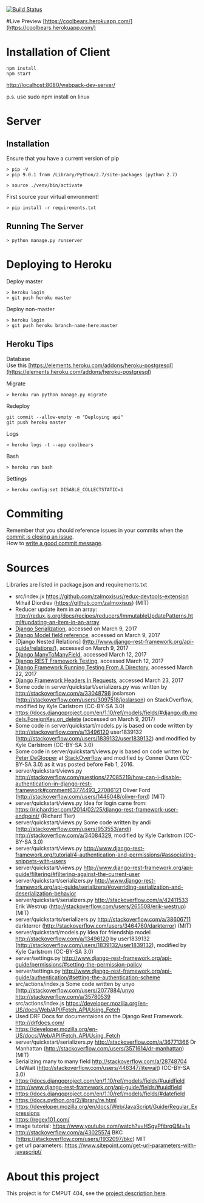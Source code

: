 [![Build Status](https://travis-ci.org/TianZhiWang/cmput404-project.svg?branch=master)](https://travis-ci.org/TianZhiWang/cmput404-project)  

#Live Preview
[https://coolbears.herokuapp.com/](https://coolbears.herokuapp.com/)

# Installation of Client
```
npm install  
npm start  
```
[http://localhost:8080/webpack-dev-server/](http://localhost:8080/webpack-dev-server/)

p.s. use sudo npm install on linux  

# Server
## Installation
Ensure that you have a current version of pip
```
> pip -V
> pip 9.0.1 from /Library/Python/2.7/site-packages (python 2.7)
```

```
> source ./venv/bin/activate
```

First source your virtual envronment!
```
> pip install -r requirements.txt
```

## Running The Server
```
> python manage.py runserver
```
# Deploying to Heroku
Deploy master  
```
> heroku login
> git push heroku master
```
Deploy non-master  
```
> heroku login
> git push heroku branch-name-here:master
```
## Heroku Tips
Database  
Use this [https://elements.heroku.com/addons/heroku-postgresql](https://elements.heroku.com/addons/heroku-postgresql)

Migrate
```
> heroku run python manage.py migrate
```
Redeploy  
```
git commit --allow-empty -m "Deploying api"
git push heroku master
```
Logs  
```
> heroku logs -t --app coolbears 
```
Bash 
```
> heroku run bash
```
Settings  
```
> heroku config:set DISABLE_COLLECTSTATIC=1
```

# Commiting
Remember that you should reference issues in your commits when the [commit is closing an issue](https://help.github.com/articles/closing-issues-via-commit-messages/).  
How to [write a good commit message](https://chris.beams.io/posts/git-commit/).  

# Sources
Libraries are listed in package.json and requirements.txt
  
- src/index.jx  https://github.com/zalmoxisus/redux-devtools-extension Mihail Diordiev (https://github.com/zalmoxisus) (MIT)
- Reducer update item in an array: http://redux.js.org/docs/recipes/reducers/ImmutableUpdatePatterns.html#updating-an-item-in-an-array  
- [Django Serialization](https://docs.djangoproject.com/en/1.10/topics/serialization/), accessed on March 9, 2017
- [Django Model field reference](https://docs.djangoproject.com/en/1.10/ref/models/fields/), accessed on March 9, 2017
- [Django Nested Relations] (http://www.django-rest-framework.org/api-guide/relations/), accessed on March 9, 2017
- [Django ManyToManyField](https://docs.djangoproject.com/en/1.10/ref/models/fields/#django.db.models.ManyToManyField), accessed March 12, 2017
- [Django REST Framework Testing](http://www.django-rest-framework.org/api-guide/testing/), accessed March 12, 2017
- [Django Framework Running Testing From A Directory](https://docs.djangoproject.com/en/1.8/topics/testing/overview/#running-tests), accessed March 22, 2017
- [Django Framework Headers In Requests](https://docs.djangoproject.com/en/dev/topics/testing/tools/#making-requests), accessed March 23, 2017
- Some code in server/quickstart/serializers.py was written by http://stackoverflow.com/a/33048798 joslarson (http://stackoverflow.com/users/3097518/joslarson) on StackOverflow, modified by Kyle Carlstrom (CC-BY-SA 3.0)
- https://docs.djangoproject.com/en/1.10/ref/models/fields/#django.db.models.ForeignKey.on_delete (accessed on March 9, 2017)
- Some code in server/quickstart/models.py is based on code written by http://stackoverflow.com/a/13496120 user1839132 (http://stackoverflow.com/users/1839132/user1839132) and modified by Kyle Carlstrom (CC-BY-SA 3.0)
- Some code in server/quickstart/views.py is based on code written by [Peter DeGlopper](http://stackoverflow.com/users/2337736/peter-deglopper) at [StackOverflow](http://stackoverflow.com/questions/20135343/django-unique-filtering) and modified by Conner Dunn (CC-BY-SA 3.0) as it was posted before Feb 1, 2016.
- server/quickstart/views.py http://stackoverflow.com/questions/27085219/how-can-i-disable-authentication-in-django-rest-framework#comment63774493_27086121 Oliver Ford (http://stackoverflow.com/users/1446048/oliver-ford) (MIT)
- server/quickstart/views.py Idea for login came from: https://richardtier.com/2014/02/25/django-rest-framework-user-endpoint/ (Richard Tier)
- server/quickstart/views.py Some code written by andi (http://stackoverflow.com/users/953553/andi) http://stackoverflow.com/a/34084329, modified by Kyle Carlstrom (CC-BY-SA 3.0)
- server/quickstart/views.py http://www.django-rest-framework.org/tutorial/4-authentication-and-permissions/#associating-snippets-with-users
- server/quickstart/views.py http://www.django-rest-framework.org/api-guide/filtering/#filtering-against-the-current-user
- server/quickstart/serializers.py http://www.django-rest-framework.org/api-guide/serializers/#overriding-serialization-and-deserialization-behavior
- server/quickstart/serializers.py http://stackoverflow.com/a/42411533 Erik Westrup (http://stackoverflow.com/users/265508/erik-westrup) (MIT)
- server/quickstarts/serializers.py http://stackoverflow.com/a/38606711 darkterror (http://stackoverflow.com/users/3464760/darkterror) (MIT)
- server/quickstart/models.py Idea for friendship model http://stackoverflow.com/a/13496120 by user1839132 (http://stackoverflow.com/users/1839132/user1839132), modified by Kyle Carlstrom (CC-BY-SA 3.0)
- server/settings.py http://www.django-rest-framework.org/api-guide/permissions/#setting-the-permission-policy
- server/settings.py http://www.django-rest-framework.org/api-guide/authentication/#setting-the-authentication-scheme
- src/actions/index.js Some code written by unyo (http://stackoverflow.com/users/2077884/unyo http://stackoverflow.com/a/35780539
- src/actions/index.js https://developer.mozilla.org/en-US/docs/Web/API/Fetch_API/Using_Fetch
- Used DRF Docs for documentaions on the Django Rest Framework.  http://drfdocs.com/
- https://developer.mozilla.org/en-US/docs/Web/API/Fetch_API/Using_Fetch
- server/quickstart/serializers.py http://stackoverflow.com/a/36771366 Dr Manhattan (http://stackoverflow.com/users/3571614/dr-manhattan) (MIT)
- Serializing many to many field http://stackoverflow.com/a/28748704 LiteWait (http://stackoverflow.com/users/446347/litewait) (CC-BY-SA 3.0)
- https://docs.djangoproject.com/en/1.10/ref/models/fields/#uuidfield
- http://www.django-rest-framework.org/api-guide/fields/#uuidfield
- https://docs.djangoproject.com/en/1.10/ref/models/fields/#datefield
- https://docs.python.org/2/library/re.html
- https://developer.mozilla.org/en/docs/Web/JavaScript/Guide/Regular_Expressions
- https://regex101.com/
- image tutorial: https://www.youtube.com/watch?v=HSgyPfibrqQ&t=1s
- http://stackoverflow.com/a/43025574 BKC (https://stackoverflow.com/users/1932097/bkc) MIT
- get url parameters: https://www.sitepoint.com/get-url-parameters-with-javascript/
# About this project
This project is for CMPUT 404, see the [project description here](https://github.com/abramhindle/CMPUT404-project-socialdistribution).
